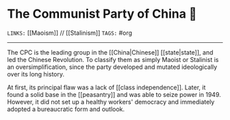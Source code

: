 # The Communist Party of China 🚩
`LINKS:` [[Maoism]] // [[Stalinism]]
`TAGS:` #org

---
The CPC is the leading group in the [[China|Chinese]] [[state|state]], and led the Chinese Revolution. To classify them as simply Maoist or Stalinist is an oversimplification, since the party developed and mutated ideologically over its long history. 

At first, its principal flaw was a lack of [[class independence]]. Later, it found a solid base in the [[peasantry]] and was able to seize power in 1949. However, it did not set up a healthy workers' democracy and immediately adopted a bureaucratic form and outlook. 